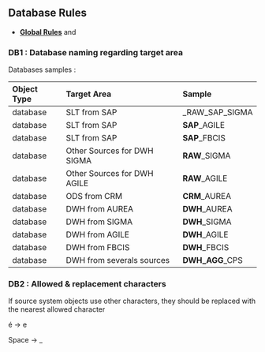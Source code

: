 ## Database Rules

- **[Global Rules](GlobalRules.md)** and

### DB1 : Database naming regarding target area

Databases samples :

|	Object Type	|	Target Area	|	Sample	|
| :---       |    :---   | :---        |				
|	database	|	SLT from SAP	|	_RAW_SAP_SIGMA	|
|	database	|	SLT from SAP	|	__SAP__\_AGILE	|
|	database	|	SLT from SAP	|	__SAP__\_FBCIS	|
|	database	|	Other Sources for DWH SIGMA	|	__RAW__\_SIGMA	|
|	database	|	Other Sources for DWH AGILE	|	__RAW__\_AGILE	|
|	database	|	ODS from CRM	|	__CRM__\_AUREA	|
|	database	|	DWH from AUREA	|	__DWH__\_AUREA	|
|	database	|	DWH from SIGMA	|	__DWH__\_SIGMA	|
|	database	|	DWH from AGILE	|	__DWH__\_AGILE	|
|	database	|	DWH from FBCIS	|__DWH__\_FBCIS	|
|	database	|	DWH from severals sources	|	__DWH\_AGG__\_CPS	|

### DB2  : Allowed & replacement characters
If source system objects use other characters, they should be replaced with the nearest allowed character

é &rarr; e

Space &rarr; _
